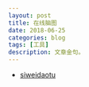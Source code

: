 ```yaml
---
layout: post
title: 在线脑图
date: 2018-06-25
categories: blog
tags: [工具]
description: 文章金句。
---
```


- [siweidaotu](http://app.siweidaotu.com/)
